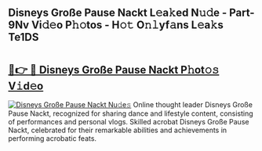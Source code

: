 ## Disneys Große Pause Nackt L𝚎a𝚔ed N𝚞𝚍e - Part-9Nv Vi𝚍𝚎o P𝚑𝚘tos - H𝚘𝚝 O𝚗𝚕yf𝚊ns L𝚎a𝚔s Te1DS

# <h2><a href="http://kf8b36e.oniu.top/?m=Disneys+Gro%c3%9fe+Pause+Nackt">🔗👉 🔴 Disneys Große Pause Nackt P𝚑ot𝚘𝚜 V𝚒d𝚎o</a></h2>

[![Disneys Große Pause Nackt Nu𝚍e𝚜](https://i.imgur.com/0qMVB7G.gif)](http://kf8b36e.oniu.top/?m=Disneys+Gro%c3%9fe+Pause+Nackt)
Online thought leader Disneys Große Pause Nackt, recognized for sharing dance and lifestyle content, consisting of performances and personal vlogs. Skilled acrobat Disneys Große Pause Nackt, celebrated for their remarkable abilities and achievements in performing acrobatic feats.  
